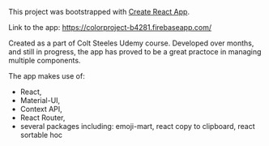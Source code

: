 
This project was bootstrapped with [Create React App](https://github.com/facebook/create-react-app).

Link to the app: https://colorproject-b4281.firebaseapp.com/

Created as a part of Colt Steeles Udemy course. Developed over months, and still in progress, the app has proved to be a great practoce in managing multiple components. 

The app makes use of: 
- React,
- Material-UI,
- Context API,
- React Router,
- several packages including: emoji-mart, react copy to clipboard, react sortable hoc
